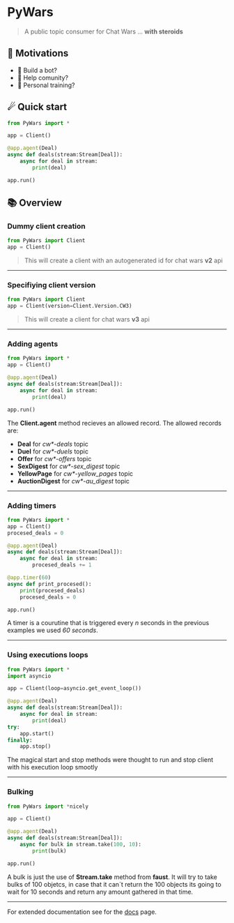 # PyWars

> A public topic consumer for Chat Wars ... **with steroids**


## 🚀 Motivations

- 🤖 Build a bot? 
- 👥 Help comunity? 
- 🚀 Personal training?


## ☄ Quick start

```python
from PyWars import *

app = Client()

@app.agent(Deal)
async def deals(stream:Stream[Deal]):
    async for deal in stream:
        print(deal)

app.run()
```
## 📚 Overview

### Dummy client creation

```python
from PyWars import Client
app = Client()
```
>This will create a client with an autogenerated id for chat wars **v2** api

----------


### Specifiying client version

```python
from PyWars import Client
app = Client(version=Client.Version.CW3)
```
>This will create a client for chat wars **v3** api

----------

### Adding agents

```python
from PyWars import *
app = Client()

@app.agent(Deal)
async def deals(stream:Stream[Deal]):
    async for deal in stream:
        print(deal)

app.run()
```
The **Client.agent** method recieves an allowed record. The allowed records are:

- **Deal** for *cw\*-deals* topic
- **Duel** for *cw\*-duels* topic
- **Offer** for *cw\*-offers* topic
- **SexDigest** for *cw\*-sex_digest* topic
- **YellowPage** for *cw\*-yellow_pages* topic
- **AuctionDigest** for *cw\*-au_digest* topic

----------

### Adding timers

```python
from PyWars import *
app = Client()
procesed_deals = 0

@app.agent(Deal)
async def deals(stream:Stream[Deal]):
    async for deal in stream:
        procesed_deals += 1

@app.timer(60)
async def print_procesed():
    print(procesed_deals)
    procesed_deals = 0

app.run()
```
A timer is a courutine that is triggered every *n* seconds in the previous examples we used *60 seconds*.

----------

### Using executions loops

```python
from PyWars import *
import asyncio

app = Client(loop=asyncio.get_event_loop())

@app.agent(Deal)
async def deals(stream:Stream[Deal]):
    async for deal in stream:
        print(deal)
try:
    app.start()
finally:
    app.stop()
```

The magical start and stop methods were thought to run and stop client with his execution loop smootly

----------

### Bulking

```python
from PyWars import *nicely

app = Client()

@app.agent(Deal)
async def deals(stream:Stream[Deal]):
    async for bulk in stream.take(100, 10):
        print(bulk)

app.run()
```
A bulk is just the use of **Stream.take** method from **faust**. It will try to take bulks of 100 objetcs, in case that it can´t return the 100 objects its going to wait for 10 seconds and return any amount gathered in that time.

----------

For extended documentation see for the [docs](https://Gaspect.github.io/PyWars/) page.